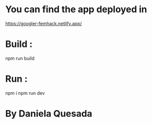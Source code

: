 # You can find the app deployed in

https://googler-femhack.netlify.app/

# Build : 
npm run build

# Run : 
npm i
npm run dev


# By Daniela Quesada
